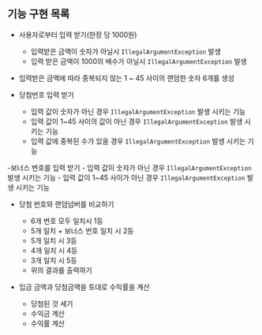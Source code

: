 ## 기능 구현 목록

- 사용자로부터 입력 받기(한장 당 1000원)
    - 입력받은 금액이 숫자가 아닐시 `IllegalArgumentException` 발생
    - 입력 받은 금액이 1000의 배수가 아닐시 `IllegalArgumentException` 발생


- 입력받은 금액에 따라 중복되지 않는 1 ~ 45 사이의 랜덤한 숫자 6개를 생성


- 당첨번호 입력 받기
    - 입력 값이 숫자가 아닌 경우 `IllegalArgumentException` 발생 시키는 기능
    - 입력 값이 1~45 사이의 값이 아닌 경우 `IllegalArgumentException` 발생 시키는 기능
    - 입력 값에 중복된 수가 있을 경우 `IllegalArgumentException` 발생 시키는 기능


-보너스 번호를 입력 받기
    - 입력 값이 숫자가 아닌 경우 `IllegalArgumentException` 발생 시키는 기능
    - 입력 값이 1~45 사이가 아닌 경우 `IllegalArgumentException` 발생 시키는 기능


- 당첨 번호와 랜덤넘버를 비교하기
    - 6개 번호 모두 일치시 1등
    - 5개 일치 + 보너스 번호 일치 시 2등
    - 5개 일치 시 3등
    - 4개 일치 시 4등
    - 3개 일치 시 5등
    - 위의 결과를 출력하기

- 입금 금액과 당첨금액을 토대로 수익률을 계산
    - 당첨된 것 세기
    - 수익금 계산
    - 수익률 계산
